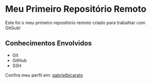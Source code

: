 # Meu Primeiro Repositório Remoto

Este foi o meu primeiro repositório remoto criado para trabalhar com GitGub!

## Conhecimentos Envolvidos

- Git
- GitHub
- SSH

Confira meu perfil em: [gabrielbicarato](https://github.com/gabrielbciarato)
